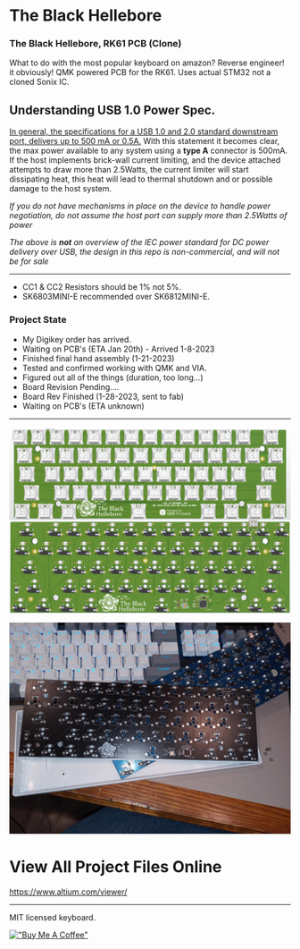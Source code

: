 

# The Black Hellebore

### The Black Hellebore, RK61 PCB (Clone)

What to do with the most popular keyboard on amazon? Reverse engineer! it obviously! QMK powered PCB for the RK61. Uses actual STM32 not a cloned Sonix IC.

## Understanding USB 1.0 Power Spec.

[In general, the specifications for a USB 1.0 and 2.0 standard downstream port, delivers up to 500 mA or 0.5A.](https://resources.pcb.cadence.com/blog/2020-what-are-the-maximum-power-output-and-data-transfer-rates-for-the-usb-standards) With this statement it becomes clear, the max power available to any system using a **type A** connector is 500mA. If the host implements brick-wall current limiting, and the device attached attempts to draw more than 2.5Watts, the current limiter will start dissipating heat, this heat will lead to thermal shutdown and or possible damage to the host system.

*If you do not have mechanisms in place on the device to handle power negotiation, do not assume the host port can supply more than 2.5Watts of power*

*The above is **not** an overview of the IEC power standard for DC power delivery over USB, the design in this repo is non-commercial, and will not be for sale*

---

* CC1 & CC2 Resistors should be 1% not 5%.
* SK6803MINI-E recommended over SK6812MINI-E.

### Project State

* My Digikey order has arrived.
* Waiting on PCB's (ETA Jan 20th) - Arrived 1-8-2023
* Finished final hand assembly (1-21-2023)
* Tested and confirmed working with QMK and VIA.
* Figured out all of the things (duration, too long...)
* Board Revision Pending.... 
* Board Rev Finished (1-28-2023, sent to fab)
* Waiting on PCB's (ETA unknown)

---


![Alt text](/src/PCB.png)

![Alt text](/src/ProjectPics/img003.jpeg)
 
# View All Project Files Online
 
https://www.altium.com/viewer/

---
 
MIT licensed keyboard.

[!["Buy Me A Coffee"](https://www.buymeacoffee.com/assets/img/custom_images/orange_img.png)](https://www.buymeacoffee.com/mccardlema3)
